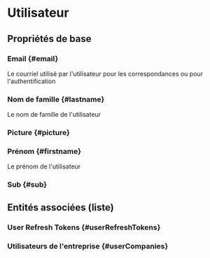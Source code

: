 # Utilisateur
<!--- THIS FILE IS GENERATED PLEASE DO NOT EDIT IT DIRECTLY --->



## Propriétés de base

### Email {#email}
        
Le courriel utilisé par l'utilisateur pour les correspondances ou pour l'authentification
### Nom de famille {#lastname}
        
Le nom de famille de l'utilisateur
### Picture {#picture}
        

### Prénom {#firstname}
        
Le prénom de l'utilisateur
### Sub {#sub}
        




## Entités associées (liste)

###  User Refresh Tokens {#userRefreshTokens}
        

### Utilisateurs de l'entreprise {#userCompanies}
        




